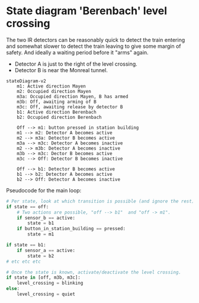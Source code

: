 # State diagram 'Berenbach' level crossing

The two IR detectors can be reasonably quick to detect the train entering and
somewhat slower to detect the train leaving to give some margin of safety. And
ideally a waiting period before it "arms" again.

- Detector A is just to the right of the level crossing.
- Detector B is near the Monreal tunnel.

```mermaid
stateDiagram-v2
    m1: Active direction Mayen
    m2: Occupied direction Mayen
    m3a: Occupied direction Mayen, B has armed
    m3b: Off, awaiting arming of B
	m3c: Off, awaiting release by detector B
    b1: Active direction Berenbach
    b2: Occupied direction Berenbach

    Off --> m1: button pressed in station building
    m1 --> m2: Detector A becomes active
	m2 --> m3a: Detector B becomes active
    m3a --> m3c: Detector A becomes inactive
	m2 --> m3b: Detector A becomes inactive
    m3b --> m3c: Dector B becomes active
	m3c --> Off: Detector B becomes inactive

	Off --> b1: Detector B becomes active
	b1 --> b2: Detector A becomes active
	b2 --> Off: Detector A becomes inactive

```

Pseudocode for the main loop:

```python
# Per state, look at which transition is possible (and ignore the rest)
if state == off:
    # Two actions are possible, "off --> b1"  and "off -> m1".
    if sensor_b == active:
        state = b1
    if button_in_station_building == pressed:
        state = m1

if state == b1:
    if sensor_a == active:
        state = b2
# etc etc etc

# Once the state is known, activate/deactivate the level crossing.
if state in [off, m3b, m3c]:
    level_crossing = blinking
else:
    level_crossing = quiet
```
